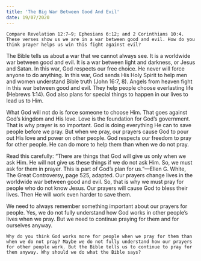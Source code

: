 ```yaml
---
title: 'The Big War Between Good And Evil'
date: 19/07/2020
---
```


`Compare Revelation 12:7–9; Ephesians 6:12; and 2 Corinthians 10:4. These verses show us we are in a war between good and evil. How do you think prayer helps us win this fight against evil?`

The Bible tells us about a war that we cannot always see. It is a worldwide war between good and evil. It is a war between light and darkness, or Jesus and Satan. In this war, God respects our free choice. He never will force anyone to do anything. In this war, God sends His Holy Spirit to help men and women understand Bible truth (John 16:7, 8). Angels from heaven fight in this war between good and evil. They help people choose everlasting life (Hebrews 1:14). God also plans for special things to happen in our lives to lead us to Him.

What God will not do is force someone to choose Him. That goes against God’s kingdom and His love. Love is the foundation for God’s government. That is why prayer is so important. God is doing everything He can to save people before we pray. But when we pray, our prayers cause God to pour out His love and power on other people. God respects our freedom to pray for other people. He can do more to help them than when we do not pray.

Read this carefully: “There are things that God will give us only when we ask Him. He will not give us these things if we do not ask Him. So, we must ask for them in prayer. This is part of God’s plan for us.”—Ellen G. White, The Great Controversy, page 525, adapted. Our prayers change lives in the worldwide war between good and evil. So, that is why we must pray for people who do not know Jesus. Our prayers will cause God to bless their lives. Then He will work even harder to save them.

We need to always remember something important about our prayers for people. Yes, we do not fully understand how God works in other people’s lives when we pray. But we need to continue praying for them and for ourselves anyway.

`Why do you think God works more for people when we pray for them than when we do not pray? Maybe we do not fully understand how our prayers for other people work. But the Bible tells us to continue to pray for them anyway. Why should we do what the Bible says?`
